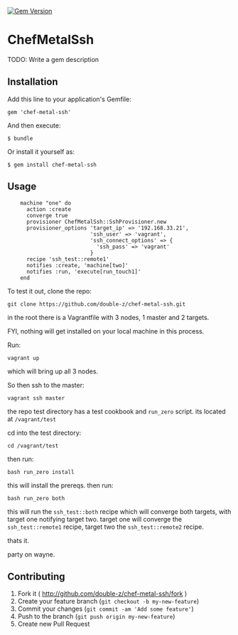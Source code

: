 [![Gem Version](https://badge.fury.io/rb/chef-metal-ssh.svg)](http://badge.fury.io/rb/chef-metal-ssh)

# ChefMetalSsh

TODO: Write a gem description

## Installation

Add this line to your application's Gemfile:

    gem 'chef-metal-ssh'

And then execute:

    $ bundle

Or install it yourself as:

    $ gem install chef-metal-ssh

## Usage

		machine "one" do
		  action :create
		  converge true
		  provisioner ChefMetalSsh::SshProvisioner.new
		  provisioner_options 'target_ip' => '192.168.33.21',
		                      'ssh_user' => 'vagrant',
		                      'ssh_connect_options' => {
		                        'ssh_pass' => 'vagrant'
		                      }
		  recipe 'ssh_test::remote1'
		  notifies :create, 'machine[two]'
		  notifies :run, 'execute[run_touch1]'
		end

To test it out, clone the repo:

`git clone https://github.com/double-z/chef-metal-ssh.git`

in the root there is a Vagrantfile with 3 nodes, 1 master and 2 targets. 

FYI, nothing will get installed on your local machine in this process. 

Run:

`vagrant up`

which will bring up all 3 nodes. 

So then ssh to the master:

`vagrant ssh master`

the repo test directory has a test cookbook and `run_zero` script. its located at `/vagrant/test`

cd into the test directory:

`cd /vagrant/test`

then run:

`bash run_zero install`

this will install the prereqs. then run:

`bash run_zero both`

this will run the `ssh_test::both` recipe which will converge both targets, with target one
notifying target two. target one will converge the `ssh_test::remote1` recipe, target two the `ssh_test::remote2` recipe.

thats it.

party on wayne.

## Contributing

1. Fork it ( http://github.com/double-z/chef-metal-ssh/fork )
2. Create your feature branch (`git checkout -b my-new-feature`)
3. Commit your changes (`git commit -am 'Add some feature'`)
4. Push to the branch (`git push origin my-new-feature`)
5. Create new Pull Request
